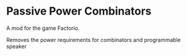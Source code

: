 # Passive Power Combinators

A mod for the game Factorio.

Removes the power requirements for combinators and programmable speaker
